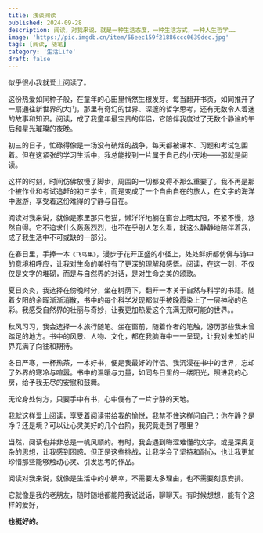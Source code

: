 ```yaml
---
title: 浅谈阅读
published: 2024-09-28
description: 阅读，对我来说，就是一种生活态度，一种生活方式，一种人生哲学……
image: 'https://pic.imgdb.cn/item/66eec159f21886ccc0639dec.jpg'
tags: [阅读, 随笔]
category: '生活Life'
draft: false 
---
```


似乎很小我就爱上阅读了。

这份热爱如同种子般，在童年的心田里悄然生根发芽。每当翻开书页，如同推开了一扇通往新世界的大门，那里有奇幻的世界、深邃的哲学思考，还有无数令人着迷的故事和知识。阅读，成了我童年最宝贵的伴侣，它陪伴我度过了无数个静谧的午后和星光璀璨的夜晚。

初三的日子，忙碌得像是一场没有硝烟的战争，每天都被课本、习题和考试包围着。但在这紧张的学习生活中，我总能找到一片属于自己的小天地——那就是阅读。

这样的时刻，时间仿佛放慢了脚步，周围的一切都变得不那么重要了。我不再是那个被作业和考试追赶的初三学生，而是变成了一个自由自在的旅人，在文字的海洋中遨游，享受着这份难得的宁静与自在。

阅读对我来说，就像是家里那只老猫，懒洋洋地躺在窗台上晒太阳，不紧不慢，悠然自得。它不追求什么轰轰烈烈，也不在乎别人怎么看，就这么静静地陪伴着我，成了我生活中不可或缺的一部分。

在春日里，手捧一本`《飞鸟集》`，漫步于花开正盛的小径上，处处鲜妍都仿佛与诗中的意境相呼应，让我对生命的美好有了更深的理解和感悟。阅读，在这一刻，不仅仅是文字的堆砌，而是与自然界的对话，是对生命之美的颂歌。

夏日炎炎，我选择在傍晚时分，坐在树荫下，翻开一本关于自然与科学的书籍。随着夕阳的余晖渐渐消散，书中的每个科学发现都似乎被晚霞染上了一层神秘的色彩。我感受自然界的壮丽与奇妙，让我更加热爱这个充满无限可能的世界。。

秋风习习，我会选择一本旅行随笔。坐在窗前，随着作者的笔触，游历那些我未曾踏足的地方。书中的风景、人物、文化，都在我脑海中一一呈现，让我对未知的世界充满了向往和期待。

冬日严寒，一杯热茶，一本好书，便是我最好的伴侣。我沉浸在书中的世界，忘却了外界的寒冷与喧嚣。书中的温暖与力量，如同冬日里的一缕阳光，照进我的心房，给予我无尽的安慰和鼓舞。

无论身处何方，只要手中有书，心中便有了一片宁静的天地。

我就这样爱上阅读，享受着阅读带给我的愉悦，我禁不住这样问自己：你在静？是净？还是境？可以让心灵美好的几个台阶，我究竟走到了哪里？

当然，阅读也并非总是一帆风顺的。有时，我会遇到晦涩难懂的文字，或是深奥复杂的思想，让我感到困惑。但正是这些挑战，让我学会了坚持和耐心，也让我更加珍惜那些能够触动心灵、引发思考的作品。

阅读对我来说，就像是生活中的小确幸，不需要太多理由，也不需要刻意安排。

它就像是我的老朋友，随时随地都能陪我说说话，聊聊天。有时候想想，能有个这样的爱好，

**也挺好的。**
